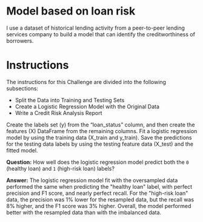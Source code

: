 # Model based on loan risk
I use a dataset of historical lending activity from a peer-to-peer lending services company to build a model that can identify the creditworthiness of borrowers.

# Instructions

The instructions for this Challenge are divided into the following subsections: 
* Split the Data into Training and Testing Sets
* Create a Logistic Regression Model with the Original Data
* Write a Credit Risk Analysis Report

Create the labels set (y) from the “loan_status” column, and then create the features (X) DataFrame from the remaining columns.
Fit a logistic regression model by using the training data (X_train and y_train).
Save the predictions for the testing data labels by using the testing feature data (X_test) and the fitted model.

**Question:** How well does the logistic regression model predict both the `0` (healthy loan) and `1` (high-risk loan) labels?

**Answer:** The logistic regression model fit with the oversampled data performed the same when predicting the "healthy loan" label, with perfect precision and F1 score, and nearly perfect recall. For the "high-risk loan" data, the precision was 1% lower for the resampled data, but the recall was 8% higher, and the F1 score was 3% higher. Overall, the model performed better with the resampled data than with the imbalanced data.
